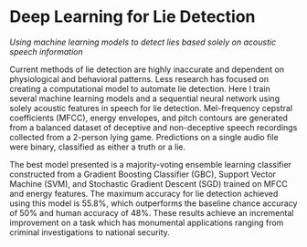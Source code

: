 # Deep Learning for Lie Detection
<i>Using machine learning models to detect lies based solely on acoustic speech information</i>

Current methods of lie detection are highly inaccurate and dependent on physiological and behavioral patterns. Less research has focused on creating a computational model to automate lie detection. Here I train several machine learning models and a sequential neural network using solely acoustic features in speech for lie detection. Mel-frequency cepstral coefficients (MFCC), energy envelopes, and pitch contours are generated from a balanced dataset of deceptive and non-deceptive speech recordings collected from a 2-person lying game. Predictions on a single audio file were binary, classified as either a truth or a lie.

The best model presented is a majority-voting ensemble learning classifier constructed from a Gradient Boosting Classifier (GBC), Support Vector Machine (SVM), and Stochastic Gradient Descent (SGD) trained on MFCC and energy features. The maximum accuracy for lie detection achieved using this model is 55.8%, which outperforms the baseline chance accuracy of 50% and human accuracy of 48%. These results achieve an incremental improvement on a task which has monumental applications ranging from criminal investigations to national security. 

